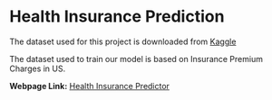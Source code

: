# Health Insurance Prediction
The dataset used for this project is downloaded from [Kaggle](https://www.kaggle.com/datasets/teertha/ushealthinsurancedataset)

The dataset used to train our model is based on Insurance Premium Charges in US.      

**Webpage Link:** [Health Insurance Predictor](https://health-insurance-cost-predictor-k19.streamlit.app/)
